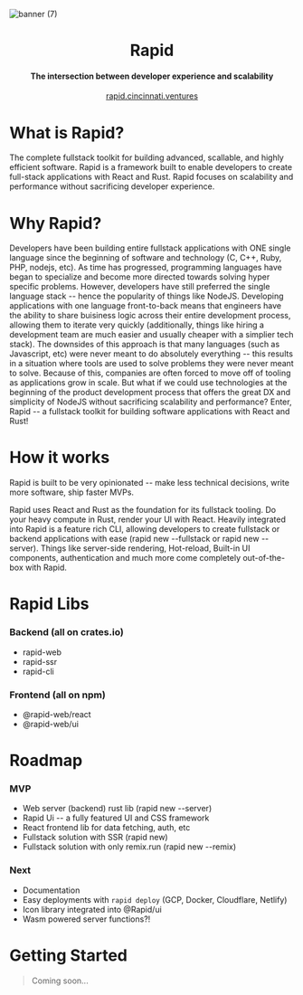 ![banner (7)](https://user-images.githubusercontent.com/68653294/218370294-a4bcaef6-087c-489e-8748-0b2eea0fcb90.jpg)

<h1 align='center'>Rapid</h1>
<h4 align='center'>The intersection between developer experience and scalability</h4>
<div align='center'>
    <a href='https://rapid.cincinnati.ventures/' target='_blank'>rapid.cincinnati.ventures</a>
</div>

# What is Rapid?

The complete fullstack toolkit for building advanced, scallable, and highly efficient software. Rapid is a framework built to enable developers to create full-stack applications with React and Rust. Rapid focuses on scalability and performance without sacrificing developer experience.

# Why Rapid?

Developers have been building entire fullstack applications with ONE single language since the beginning of software and technology (C, C++, Ruby, PHP, nodejs, etc). As time has progressed, programming languages have began to specialize and become more directed towards solving hyper specific problems. However, developers have still preferred the single language stack -- hence the popularity of things like NodeJS. Developing applications with one language front-to-back means that engineers have the ability to share buisiness logic across their entire development process, allowing them to iterate very quickly (additionally, things like hiring a development team are much easier and usually cheaper with a simplier tech stack). The downsides of this approach is that many languages (such as Javascript, etc) were never meant to do absolutely everything -- this results in a situation where tools are used to solve problems they were never meant to solve. Because of this, companies are often forced to move off of tooling as applications grow in scale. But what if we could use technologies at the beginning of the product development process that offers the great DX and simplicity of NodeJS without sacrificing scalability and performance? Enter, Rapid -- a fullstack toolkit for building software applications with React and Rust!

# How it works

Rapid is built to be very opinionated -- make less technical decisions, write more software, ship faster MVPs.

Rapid uses React and Rust as the foundation for its fullstack tooling. Do your heavy compute in Rust, render your UI with React. Heavily integrated into Rapid is a feature rich CLI, allowing developers to create fullstack or backend applications with ease (rapid new --fullstack or rapid new --server). Things like server-side rendering, Hot-reload, Built-in UI components, authentication and much more come completely out-of-the-box with Rapid.

# Rapid Libs

### Backend (all on crates.io)

-   rapid-web
-   rapid-ssr
-   rapid-cli

### Frontend (all on npm)

-   @rapid-web/react
-   @rapid-web/ui

# Roadmap

### MVP

-   Web server (backend) rust lib (rapid new --server)
-   Rapid Ui -- a fully featured UI and CSS framework
-   React frontend lib for data fetching, auth, etc
-   Fullstack solution with SSR (rapid new)
-   Fullstack solution with only remix.run (rapid new --remix)

### Next

-   Documentation
-   Easy deployments with `rapid deploy` (GCP, Docker, Cloudflare, Netlify)
-   Icon library integrated into @Rapid/ui
-   Wasm powered server functions?!

# Getting Started
> Coming soon...
